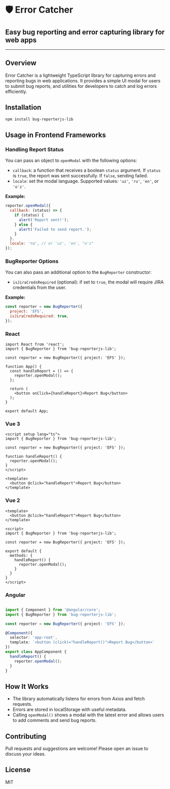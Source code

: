 
# 🛡️ Error Catcher

## Easy bug reporting and error capturing library for web apps

---

## Overview

Error Catcher is a lightweight TypeScript library for capturing errors and reporting bugs in web applications. It provides a simple UI modal for users to submit bug reports, and utilities for developers to catch and log errors efficiently.

## Installation

```bash
npm install bug-reporterjs-lib
```

## Usage in Frontend Frameworks

### Handling Report Status


You can pass an object to `openModal` with the following options:

- `callback`: a function that receives a boolean `status` argument. If `status` is `true`, the report was sent successfully. If `false`, sending failed.
- `locale`: set the modal language. Supported values: `'uz'`, `'ru'`, `'en'`, or `'o'z'`.

**Example:**

```js
reporter.openModal({
  callback: (status) => {
    if (status) {
      alert('Report sent!');
    } else {
      alert('Failed to send report.');
    }
  },
  locale: 'ru', // or 'uz', 'en', "o'z"
});
```

### BugReporter Options

You can also pass an additional option to the `BugReporter` constructor:

- `isJiraCredsRequired` (optional): if set to `true`, the modal will require JIRA credentials from the user.

**Example:**

```js
const reporter = new BugReporter({
  project: 'EFS',
  isJiraCredsRequired: true,
});
```

### React

```tsx
import React from 'react';
import { BugReporter } from 'bug-reporterjs-lib';

const reporter = new BugReporter({ project: 'EFS' });

function App() {
  const handleReport = () => {
    reporter.openModal();
  };

  return (
    <button onClick={handleReport}>Report Bug</button>
  );
}

export default App;
```

### Vue 3

```vue
<script setup lang="ts">
import { BugReporter } from 'bug-reporterjs-lib';

const reporter = new BugReporter({ project: 'EFS' });

function handleReport() {
  reporter.openModal();
}
</script>

<template>
  <button @click="handleReport">Report Bug</button>
</template>
```

### Vue 2

```vue
<template>
  <button @click="handleReport">Report Bug</button>
</template>

<script>
import { BugReporter } from 'bug-reporterjs-lib';

const reporter = new BugReporter({ project: 'EFS' });

export default {
  methods: {
    handleReport() {
      reporter.openModal();
    }
  }
}
</script>
```

### Angular

```typescript

import { Component } from '@angular/core';
import { BugReporter } from 'bug-reporterjs-lib';

const reporter = new BugReporter({ project: 'EFS' });

@Component({
  selector: 'app-root',
  template: `<button (click)="handleReport()">Report Bug</button>`
})
export class AppComponent {
  handleReport() {
    reporter.openModal();
  }
}
```

## How It Works

- The library automatically listens for errors from Axios and fetch requests.
- Errors are stored in localStorage with useful metadata.
- Calling `openModal()` shows a modal with the latest error and allows users to add comments and send bug reports.

## Contributing

Pull requests and suggestions are welcome! Please open an issue to discuss your ideas.

## License

MIT
